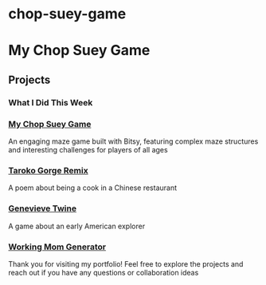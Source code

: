 # chop-suey-game

# My Chop Suey Game



## Projects

### What I Did This Week


### [My Chop Suey Game](Suey.html)
An engaging maze game built with Bitsy, featuring complex maze structures and interesting challenges for players of all ages

### [Taroko Gorge Remix](taroko-gorge.html)
A poem about being a cook in a Chinese restaurant

### [Genevieve Twine](Genevieve.html)
A game about an early American explorer

### [Working Mom Generator](WorkingMom.html)

Thank you for visiting my portfolio! Feel free to explore the projects and reach out if you have any questions or collaboration ideas